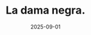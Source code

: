 ---
title: "La dama negra."
src: "/photos/mantis1.webp"
alt: "Mantis religiosa común."
w: 2560
h: 1440
date: 2025-09-01
category: macro
tags: ["araña"]
featured: true
---